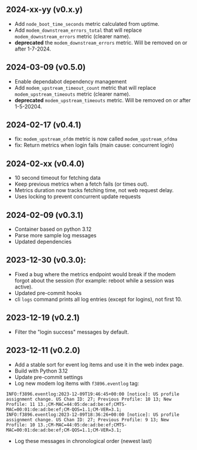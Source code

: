 ## 2024-xx-yy (v0.x.y)

  * Add `node_boot_time_seconds` metric calculated from uptime.
  * Add `modem_downstream_errors_total` that will replace
    `modem_downstream_errors` metric (clearer name).
  * **deprecated** the `modem_downstream_errors` metric. Will be removed on or after 1-7-2024.

## 2024-03-09 (v0.5.0)

  * Enable dependabot dependency management
  * Add `modem_upstream_timeout_count` metric that will replace
    `modem_upstream_timeouts` metric (clearer name).
  * **deprecated** `modem_upstream_timeouts` metric. Will be removed on or after 1-5-20204.

## 2024-02-17 (v0.4.1)

  * fix: `modem_upstream_ofdm` metric is now called `modem_upstream_ofdma`
  * fix: Return metrics when login fails (main cause: concurrent login)

## 2024-02-xx (v0.4.0)

  * 10 second timeout for fetching data
  * Keep previous metrics when a fetch fails (or times out).
  * Metrics duration now tracks fetching time, not web request delay.
  * Uses locking to prevent concurrent update requests

## 2024-02-09 (v0.3.1)

  * Container based on python 3.12
  * Parse more sample log messages
  * Updated dependencies

## 2023-12-30 (v0.3.0):

  * Fixed a bug where the metrics endpoint would break if the modem forgot
    about the session (for example: reboot while a session was active).
  * Updated pre-commit hooks
  * cli `logs` command prints all log entries (except for logins), not first 10.

## 2023-12-19 (v0.2.1)

  * Filter the "login success" messages by default.

## 2023-12-11 (v0.2.0)

  * Add a stable sort for event log items and use it in the web
    index page.
  * Build with Python 3.12
  * Update pre-commit settings
  * Log new modem log items with `f3896.eventlog` tag:
```
INFO:f3896.eventlog:2023-12-09T19:46:45+00:00 [notice]: US profile assignment change. US Chan ID: 27; Previous Profile: 10 13; New Profile: 11 13.;CM-MAC=44:05:de:ad:be:ef;CMTS-MAC=00:01:de:ad:be:ef;CM-QOS=1.1;CM-VER=3.1;
INFO:f3896.eventlog:2023-12-09T18:36:26+00:00 [notice]: US profile assignment change. US Chan ID: 27; Previous Profile: 9 13; New Profile: 10 13.;CM-MAC=44:05:de:ad:be:ef;CMTS-MAC=00:01:de:ad:be:ef;CM-QOS=1.1;CM-VER=3.1;
```
  * Log these messages in chronological order (newest last)
